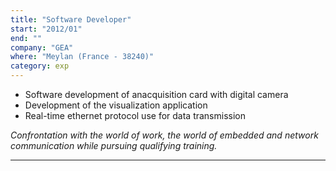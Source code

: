 ```yaml
---
title: "Software Developer"
start: "2012/01"
end: ""
company: "GEA"
where: "Meylan (France - 38240)"
category: exp
---
```


- Software development of anacquisition card with digital camera
- Development of the visualization application
- Real-time ethernet protocol use for data transmission

*Confrontation with the world of work, the world of embedded and network communication while pursuing qualifying training.*

------------------------------

